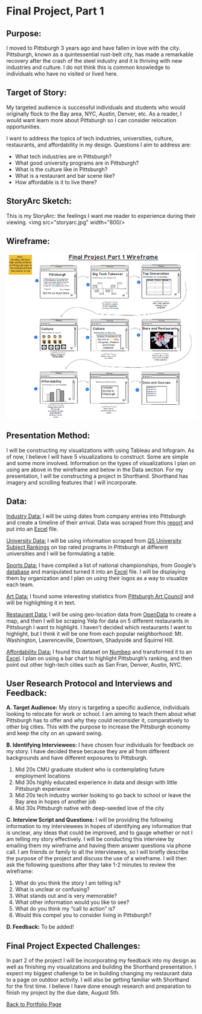 # Final Project, Part 1

## Purpose:
I moved to Pittsburgh 3 years ago and have fallen in love with the city. Pittsburgh, known as a quintessential rust-belt city, has made a remarkable recovery after the crash of the steel industry and it is thriving with new industries and culture. I do not think this is common knowledge to individuals who have no visited or lived here. 

## Target of Story:
My targeted audience is successful individuals and students who would originally flock to the Bay area, NYC, Austin, Denver, etc. As a reader, I would want learn more about Pittsburgh so I can consider relocation opportunities. 

I want to address the topics of tech industries, universities, culture, restaurants, and affordability in my design. Questions I aim to address are: 
 -	What tech industries are in Pittsburgh?
 -	What good university programs are in Pittsburgh?
 -	What is the culture like in Pittsburgh?
 -	What is a restaurant and bar scene like?
 -  How affordable is it to live there?

## StoryArc Sketch:
This is my StoryArc: the feelings I want me reader to experience during their viewing. 
<img src="storyarc.jpg" width="800/>

  
## Wireframe: 
<img src="wireframe.png" width="800"/>

   
## Presentation Method: 
I will be constructing my visualizations with using Tableau and Infogram. As of now, I believe I will have 5 visualizations to construct. Some are simple and some more involved. Information on the types of visualizations I plan on using are above in the wireframe and below in the Data section. For my presentation, I will be constructing a project in Shorthand. Shorthand has imagery and scrolling features that I will incorporate.

## Data:
<ins>Industry Data:</ins> I will be using dates from company entries into Pittsburgh and create a timeline of their arrival. Data was scraped from this [report](https://www.innovationworks.org/wp-content/uploads/2018/03/IW-EY-report-2008-to-2017.pdf) and put into an [Excel](/TechCompany.xlsx) file.

<ins>University Data:</ins> I will be using information scraped from [QS University Subject Rankings](https://www.topuniversities.com/subject-rankings/2020) on top rated programs in Pittsburgh at different universities and I will be formulating a table. 

<ins>Sports Data:</ins> I have compiled a list of national championships, from Google's [database](https://www.google.com/search?q=pittsburgh+steelers+super+bowl+wins&rlz=1C1EJFC_enUS874US874&oq=pittsburgh+steelers+superbowl&aqs=chrome.1.69i57j0l7.25403j1j9&sourceid=chrome&ie=UTF-8) and manipulated turned it into an [Excel](/SportsData.xlsx) file.  I will be displaying them by organization and I plan on using their logos as a way to visualize each team. 
  
<ins>Art Data:</ins> I found some interesting statistics from [Pittsburgh Art Council](websitehttps://www.pittsburghartscouncil.org/advocacy/take-action/facts-and-figures) and will be highlighting it in text.

<ins>Restaurant Data:</ins> I will be using geo-location data from [OpenData](http://pghgis-pittsburghpa.opendata.arcgis.com/datasets/3ca13246362540fa8b4b567f84a1255b_0?uiTab=table>) to create a map, and then I will be scraping Yelp for data on 5 different restaurants in Pittsburgh I want to highlight. I haven’t decided which restaurants I want to highlight, but I think it will be one from each popular neighborhood: Mt. Washington, Lawrenceville, Downtown, Shadyside and Squirrel Hill.

<ins>Affordability Data:</ins> I found this dataset on [Numbeo](https://www.numbeo.com/cost-of-living/) and transformed it to an [Excel](/Affordablity.csv). I plan on using a bar chart to highlight Pittsburgh’s ranking, and then point out other high-tech cities such as San Fran, Denver, Austin, NYC. 
  
  
## User Research Protocol and Interviews and Feedback:
**A. Target Audience:** My story is targeting a specific audience, individuals looking to relocate for work or school. I am aiming to teach them about what Pittsburgh has to offer and why they could reconsider it, comparatively to other big cities. This with the purpose to increase the Pittsburgh economy and keep the city on an upward swing. 

**B. Identifying Interviewees:** I have chosen four individuals for feedback on my story. I have decided these because they are all from different backgrounds and have different exposures to Pittsburgh. 

  1.	Mid 20s CMU graduate student who is contemplating future employment locations
  2.	Mid 30s highly educated experience in data and design with little Pittsburgh experience
  3.	Mid 20s tech industry worker looking to go back to school or leave the Bay area in hopes of another job
  4.	Mid 30s Pittsburgh native with deep-seeded love of the city

**C. Interview Script and Questions:**
I will be providing the following information to my interviewees in hopes of identifying any information that is unclear, any ideas that could be improved, and to gauge whether or not I am telling my story effectively. I will be conducting this interview by emailing them my wireframe and having them answer questions via phone call. 
I am friends or family to all the interviewees, so I will briefly describe the purpose of the project and discuss the use of a wireframe. I will then ask the following questions after they take 1-2 minutes to review the wireframe: 

  1. What do you think the story I am telling is?
  2. What is unclear or confusing?
  3. What stands out and is very memorable?
  4. What other information would you like to see?
  5. What do you think my “call to action” is?
  6. Would this compel you to consider living in Pittsburgh?

**D. Feedback:**
To be added!

## Final Project Expected Challenges:
In part 2 of the project I will be incorporating my feedback into my design as well as finishing my visualizations and building the Shorthand presentation. I expect my biggest challenge to be in building changing my restaurant data to a page on outdoor activity. I will also be getting familiar with Shorthand for the first time. I believe I have done enough research and preparation to finish my project by the due date, August 5th. 


[Back to Portfolio Page](/README.md)


